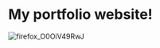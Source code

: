 # My portfolio website!
![firefox_O0OiV49RwJ](https://github.com/Marcentus/portfolio-website/assets/56854034/45dc7d0e-90f0-49ff-bc0c-641c26ac9206)
